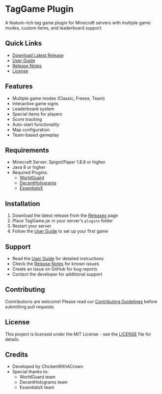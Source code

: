 # TagGame Plugin

A feature-rich tag game plugin for Minecraft servers with multiple game modes, custom items, and leaderboard support.

## Quick Links
- [Download Latest Release](https://github.com/ChickenWithACrown/TagGame/releases/latest)
- [User Guide](Guide.md)
- [Release Notes](RELEASE_NOTES.md)
- [License](LICENSE)

## Features
- Multiple game modes (Classic, Freeze, Team)
- Interactive game signs
- Leaderboard system
- Special items for players
- Score tracking
- Auto-start functionality
- Map configuration
- Team-based gameplay

## Requirements
- Minecraft Server: Spigot/Paper 1.8.8 or higher
- Java 8 or higher
- Required Plugins:
  - [WorldGuard](https://dev.bukkit.org/projects/worldguard/files)
  - [DecentHolograms](https://www.spigotmc.org/resources/decentholograms-1-8-1-19-4.96927/)
  - [EssentialsX](https://essentialsx.net/downloads.html)

## Installation
1. Download the latest release from the [Releases](https://github.com/ChickenWithACrown/TagGame/releases) page
2. Place TagGame.jar in your server's `plugins` folder
3. Restart your server
4. Follow the [User Guide](Guide.md) to set up your first game

## Support
- Read the [User Guide](Guide.md) for detailed instructions
- Check the [Release Notes](RELEASE_NOTES.md) for known issues
- Create an issue on GitHub for bug reports
- Contact the developer for additional support

## Contributing
Contributions are welcome! Please read our [Contributing Guidelines](CONTRIBUTING.md) before submitting pull requests.

## License
This project is licensed under the MIT License - see the [LICENSE](LICENSE) file for details.

## Credits
- Developed by ChickenWithACrown
- Special thanks to:
  - WorldGuard team
  - DecentHolograms team
  - EssentialsX team
